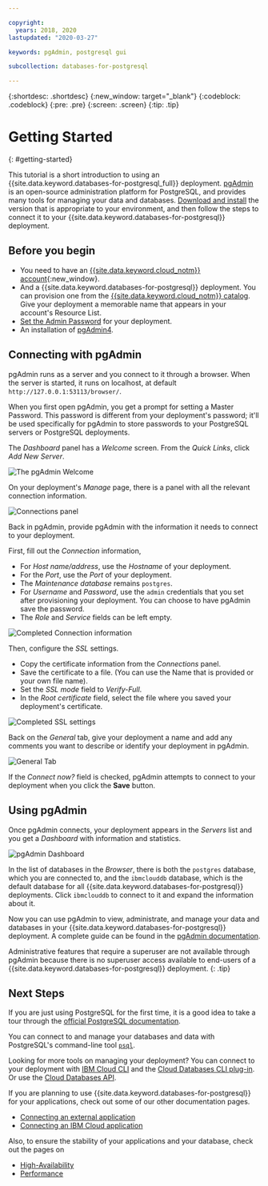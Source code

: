 ```yaml
---

copyright:
  years: 2018, 2020
lastupdated: "2020-03-27"

keywords: pgAdmin, postgresql gui

subcollection: databases-for-postgresql

---
```


{:shortdesc: .shortdesc}
{:new_window: target="_blank"}
{:codeblock: .codeblock}
{:pre: .pre}
{:screen: .screen}
{:tip: .tip}


# Getting Started
{: #getting-started}

This tutorial is a short introduction to using an {{site.data.keyword.databases-for-postgresql_full}} deployment. [pgAdmin](https://www.pgadmin.org/) is an open-source administration platform for PostgreSQL, and provides many tools for managing your data and databases. [Download and install](https://www.pgadmin.org/download/) the version that is appropriate to your environment, and then follow the steps to connect it to your {{site.data.keyword.databases-for-postgresql}} deployment.

## Before you begin

- You need to have an [{{site.data.keyword.cloud_notm}} account](https://cloud.ibm.com/registration){:new_window}.
- And a {{site.data.keyword.databases-for-postgresql}} deployment. You can provision one from the [{{site.data.keyword.cloud_notm}} catalog](https://cloud.ibm.com/catalog/services/databases-for-postgresql). Give your deployment a memorable name that appears in your account's Resource List.
- [Set the Admin Password](/docs/databases-for-postgresql?topic=databases-for-postgresql-admin-password) for your deployment.
- An installation of [pgAdmin4](https://www.pgadmin.org/download/).

## Connecting with pgAdmin

pgAdmin runs as a server and you connect to it through a browser. When the server is started, it runs on localhost, at default `http://127.0.0.1:53113/browser/`.

When you first open pgAdmin, you get a prompt for setting a Master Password. This password is different from your deployment's password; it'll be used specifically for pgAdmin to store passwords to your PostgreSQL servers or PostgreSQL deployments.

The _Dashboard_ panel has a _Welcome_ screen. From the _Quick Links_, click _Add New Server_.

![The pgAdmin Welcome](images/getting-started-pgAdmin-welcome.png)

On your deployment's _Manage_ page, there is a panel with all the relevant connection information.

![Connections panel](images/getting-started-connections-panel.png)

Back in pgAdmin, provide pgAdmin with the information it needs to connect to your deployment. 

First, fill out the _Connection_ information, 
- For _Host name/address_, use the _Hostname_ of your deployment.
- For the _Port_, use the _Port_ of your deployment.
- The _Maintenance database_ remains `postgres`.
- For _Username_ and _Password_, use the `admin` credentials that you set after provisioning your deployment. You can choose to have pgAdmin save the password.
- The _Role_ and _Service_ fields can be left empty.

![Completed Connection information](images/getting-started-connection-info.png)

Then, configure the _SSL_ settings.
- Copy the certificate information from the _Connections_ panel.
- Save the certificate  to a file. (You can use the Name that is provided or your own file name).
- Set the _SSL mode_ field to _Verify-Full_.
- In the _Root certificate_ field, select the file where you saved your deployment's certificate.

![Completed SSL settings](images/getting-started-ssl-settings.png)

Back on the _General_ tab, give your deployment a name and add any comments you want to describe or identify your deployment in pgAdmin.

![General Tab](images/getting-started-pgAdmin-general.png)

If the _Connect now?_ field is checked, pgAdmin attempts to connect to your deployment when you click the **Save** button.

## Using pgAdmin

Once pgAdmin connects, your deployment appears in the _Servers_ list and you get a _Dashboard_ with information and statistics. 

![pgAdmin Dashboard](images/getting-started-pgAdmin-Dashboard.png)

In the list of databases in the _Browser_, there is both the `postgres` database, which you are connected to, and the `ibmclouddb` database, which is the default database for all {{site.data.keyword.databases-for-postgresql}} deployments. Click `ibmclouddb` to connect to it and expand the information about it.

Now you can use pgAdmin to view, administrate, and manage your data and databases in your {{site.data.keyword.databases-for-postgresql}} deployment. A complete guide can be found in the [pgAdmin documentation](https://www.pgadmin.org/docs/pgadmin4/latest/index.html).

Administrative features that require a superuser are not available through pgAdmin because there is no superuser access available to end-users of a {{site.data.keyword.databases-for-postgresql}} deployment.
{: .tip}

## Next Steps

If you are just using PostgreSQL for the first time, it is a good idea to take a tour through the [official PostgreSQL documentation](https://www.postgresql.org/docs/). 

You can connect to and manage your databases and data with PostgreSQL's command-line tool [`psql`](/docs/databases-for-postgresql?topic=databases-for-postgresql-connecting-psql).

Looking for more tools on managing your deployment? You can connect to your deployment with [IBM Cloud CLI](/docs/cli/reference/ibmcloud?topic=cloud-cli-install-ibmcloud-cli) and the [Cloud Databases CLI plug-in](/docs/databases-cli-plugin?topic=databases-cli-plugin-cdb-reference). Or use the [Cloud Databases API](https://cloud.ibm.com/apidocs/cloud-databases-api).

If you are planning to use {{site.data.keyword.databases-for-postgresql}} for your applications, check out some of our other documentation pages.
- [Connecting an external application](/docs/databases-for-postgresql?topic=databases-for-postgresql-external-app)
- [Connecting an IBM Cloud application](/docs/databases-for-postgresql?topic=databases-for-postgresql-ibmcloud-app)

Also, to ensure the stability of your applications and your database, check out the pages on 
- [High-Availability](/docs/databases-for-postgresql?topic=databases-for-postgresql-high-availability)
- [Performance](/docs/databases-for-postgresql?topic=databases-for-postgresql-performance)






